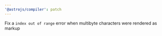 ```yaml
---
'@astrojs/compiler': patch
---
```


Fix a `index out of range` error when multibyte characters were rendered as markup
